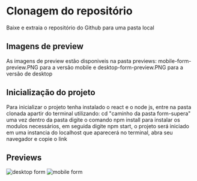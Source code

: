 # Clonagem do repositório

Baixe e extraia o repositório do Github para uma pasta local

## Imagens de preview

As imagens de preview estão disponiveis na pasta previews: mobile-form-preview.PNG para a versão mobile e desktop-form-preview.PNG para a versão de desktop

## Inicialização do projeto

Para inicializar o projeto tenha instalado o react e o node js, entre na pasta clonada apartir do terminal utilizando: cd "caminho da pasta form-supera" uma vez dentro da pasta digite o comando npm install para instalar os modulos necessários, em seguida digite npm start, o projeto será iniciado em uma instancia do localhost que aparecerá no terminal, abra seu navegador e copie o link

## Previews

![desktop form](https://i.ibb.co/DkBf5kT/desktop-form-preview.png)
![mobile form](https://i.ibb.co/v4nXNXz/mobile-form-preview.png)
